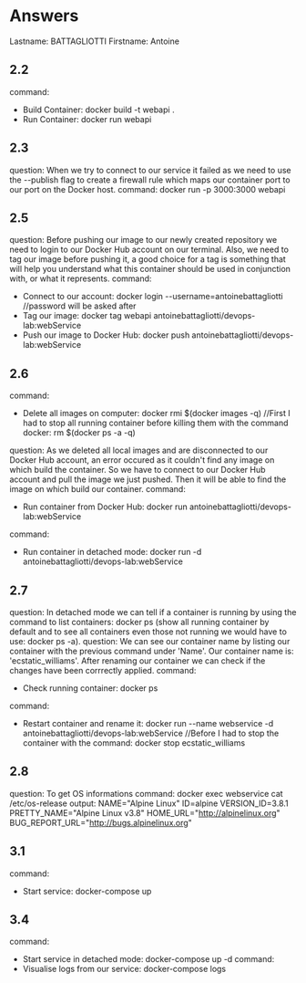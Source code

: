 # Answers

Lastname: BATTAGLIOTTI
Firstname: Antoine

## 2.2
command:
- Build Container: docker build -t webapi .
- Run Container: docker run webapi

## 2.3
question: When we try to connect to our service it failed as we need to use the --publish flag to create a firewall rule which maps our container port to our port on the Docker host.
command: docker run -p 3000:3000 webapi

## 2.5
question: Before pushing our image to our newly created repository we need to login to our Docker Hub account on our terminal. Also, we need to tag our image before pushing it, a good choice for a tag is something that will help you understand what this container should be used in conjunction with, or what it represents. 
command:
- Connect to our account: docker login --username=antoinebattagliotti //password will be asked after
- Tag our image: docker tag webapi antoinebattagliotti/devops-lab:webService
- Push our image to Docker Hub: docker push antoinebattagliotti/devops-lab:webService

## 2.6
command:
- Delete all images on computer: docker rmi $(docker images -q)
//First I had to stop all running container before killing them with the command docker: rm $(docker ps -a -q)

question: As we deleted all local images and are disconnected to our Docker Hub account, an error occured as it couldn't find any image on which build the container. So we have to connect to our Docker Hub account and pull the image we just pushed. Then it will be able to find the image on which build our container.
command:
- Run container from Docker Hub: docker run antoinebattagliotti/devops-lab:webService

command:
- Run container in detached mode: docker run -d antoinebattagliotti/devops-lab:webService

## 2.7
question: In detached mode we can tell if a container is running by using the command to list containers: docker ps (show all running container by default and to see all containers even those not running we would have to use: docker ps -a).
question: We can see our container name by listing our container with the previous command under 'Name'. Our container name is: 'ecstatic_williams'. After renaming our container we can check if the changes have been corrrectly applied.
command:
- Check running container: docker ps

command:
- Restart container and rename it: docker run --name webservice -d antoinebattagliotti/devops-lab:webService
//Before I had to stop the container with the command: docker stop ecstatic_williams

## 2.8
question:
To get OS informations command: docker exec webservice cat /etc/os-release
output:
NAME="Alpine Linux"
ID=alpine
VERSION_ID=3.8.1
PRETTY_NAME="Alpine Linux v3.8"
HOME_URL="http://alpinelinux.org"
BUG_REPORT_URL="http://bugs.alpinelinux.org"

## 3.1
command:
- Start service: docker-compose up

## 3.4
command:
- Start service in detached mode: docker-compose up -d
command:
- Visualise logs from our service: docker-compose logs
